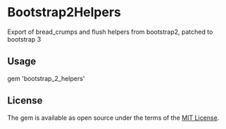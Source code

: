 # Bootstrap2Helpers

Export of bread_crumps and flush helpers from bootstrap2, patched to bootstrap 3

## Usage
gem 'bootstrap_2_helpers'

## License
The gem is available as open source under the terms of the [MIT License](http://opensource.org/licenses/MIT).
